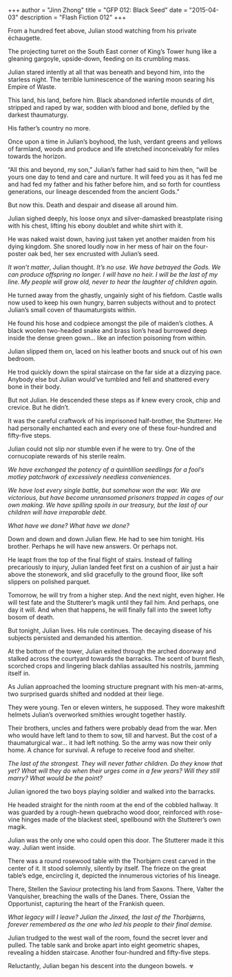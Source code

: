 +++
author = "Jinn Zhong"
title = "GFP 012: Black Seed"
date = "2015-04-03"
description = "Flash Fiction 012"
+++

From a hundred feet above,  Julian stood watching from his private échaugette.

The projecting turret on the South East corner of King’s Tower hung like a gleaning gargoyle, upside-down, feeding on its crumbling mass.

Julian stared intently at all that was beneath and beyond him, into the starless night. The terrible luminescence of the waning moon searing his Empire of Waste.

This land, his land, before him. Black abandoned infertile mounds of dirt, stripped and raped by war, sodden with blood and bone, defiled by the darkest thaumaturgy.

His father’s country no more.

Once upon a time in Julian’s boyhood, the lush, verdant greens and yellows of farmland, woods and produce and life stretched inconceivably for miles towards the horizon.

“All this and beyond, my son,” Julian’s father had said to him then, “will be yours one day to tend and care and nurture. It will feed you as it has fed me and had fed my father and his father before him, and so forth for countless generations, our lineage descended from the ancient Gods.”

But now this. Death and despair and disease all around him.

Julian sighed deeply, his loose onyx and silver-damasked breastplate rising with his chest, lifting his ebony doublet and white shirt with it.

He was naked waist down, having just taken yet another maiden from his dying kingdom. She snored loudly now in her mess of hair on the four-poster oak bed, her sex encrusted with Julian’s seed.

_It won’t matter_, Julian thought. _It’s no use. We have betrayed the Gods. We can produce offspring no longer. I will have no heir. I will be the last of my line. My people will grow old, never to hear the laughter of children again._

He turned away from the ghastly, ungainly sight of his fiefdom. Castle walls now used to keep his own hungry, barren subjects without and to protect Julian’s small coven of thaumaturgists within.

He found his hose and codpiece amongst the pile of maiden’s clothes. A black woolen two-headed snake and brass lion’s head burrowed deep inside the dense green gown... like an infection poisoning from within.  

Julian slipped them on, laced on his leather boots and snuck out of his own bedroom.

He trod quickly down the spiral staircase on the far side at a dizzying pace. Anybody else but Julian would’ve tumbled and fell and shattered every bone in their body. 

But not Julian. He descended these steps as if knew every crook, chip and crevice. But he didn’t. 

It was the careful craftwork of his imprisoned half-brother, the Stutterer. He had personally enchanted each and every one of these four-hundred and fifty-five steps.

Julian could not slip nor stumble even if he were to try. One of the cornucopiate rewards of his sterile realm.

_We have exchanged the potency of a quintillion seedlings for a fool’s motley patchwork of excessively needless conveniences._

_We have lost every single battle, but somehow won the war. We are victorious, but have become unransomed prisoners trapped in cages of our own making. We have spilling spoils in our treasury, but the last of our children will have irreparable debt._

_What have we done? What have we done?_

Down and down and down Julian flew. He had to see him tonight. His brother. Perhaps he will have new answers. Or perhaps not.

He leapt from the top of the final flight of stairs. Instead of falling precariously to injury, Julian landed feet first on a cushion of air just a hair above the stonework, and slid gracefully to the ground floor, like soft slippers on polished parquet.

Tomorrow, he will try from a higher step. And the next night, even higher. He will test fate and the Stutterer’s magik until they fail him. And perhaps, one day it will. And when that happens, he will finally fall into the sweet lofty bosom of death.

But tonight, Julian lives. His rule continues. The decaying  disease of his subjects persisted and demanded his attention.

At the bottom of the tower, Julian exited through the arched doorway and stalked across the courtyard towards the barracks. The scent of burnt flesh, scorched crops and lingering black dahlias assaulted his nostrils, jamming itself in.

As Julian approached the looming structure pregnant with his men-at-arms, two surprised guards shifted and nodded at their liege. 

They were young. Ten or eleven winters, he supposed. They wore makeshift helmets Julian’s overworked smithies wrought together hastily. 

Their brothers, uncles and fathers were probably dead from the war. Men who would have left land to them to sow, till and harvest. But the cost of a thaumaturgical war... it had left nothing. So the army was now their only home. A chance for survival. A refuge to receive food and shelter.

_The last of the strongest. They will never father children. Do they know that yet? What will they do when their urges come in a few years? Will they still marry? What would be the point?_

Julian ignored the two boys playing soldier and walked into the barracks.

He headed straight for the ninth room at the end of the cobbled hallway. It was guarded by a rough-hewn quebracho wood door, reinforced with rose-vine hinges made of the blackest steel, spellbound with the Stutterer’s own magik.  

Julian was the only one who could open this door. The Stutterer made it this way. Julian went inside.

There was a round rosewood table with the Thorbjørn crest carved in the center of it. It stood solemnly, silently by itself. The frieze on the great table’s edge, encircling it, depicted the innumerous victories of his lineage.  

There, Stellen the Saviour protecting his land from Saxons. There, Valter the Vanquisher, breaching the walls of the Danes. There, Ossian the Opportunist, capturing the heart of the Frankish queen.

_What legacy will I leave? Julian the Jinxed, the last of the Thorbjørns, forever remembered as the one who led his people to their final demise._

Julian trudged to the west wall of the room, found the secret lever and pulled. The table sank and broke apart into eight geometric shapes, revealing a hidden staircase. Another four-hundred and fifty-five steps.

Reluctantly, Julian began his descent into the dungeon bowels. ☣

